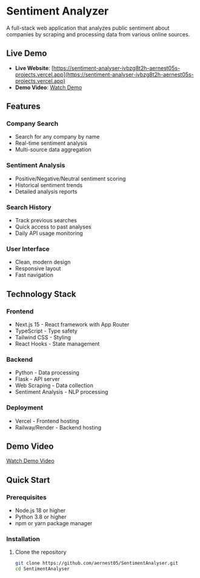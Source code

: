 # Sentiment Analyzer

A full-stack web application that analyzes public sentiment about companies by scraping and processing data from various online sources.

## Live Demo

- **Live Website**: [https://sentiment-analyser-ivbzg8t2h-aernest05s-projects.vercel.app](https://sentiment-analyser-ivbzg8t2h-aernest05s-projects.vercel.app)
- **Demo Video**: [Watch Demo](https://drive.google.com/file/d/your-video-id/view?usp=sharing)

## Features

### Company Search
- Search for any company by name
- Real-time sentiment analysis
- Multi-source data aggregation

### Sentiment Analysis
- Positive/Negative/Neutral sentiment scoring
- Historical sentiment trends
- Detailed analysis reports

### Search History
- Track previous searches
- Quick access to past analyses
- Daily API usage monitoring

### User Interface
- Clean, modern design
- Responsive layout
- Fast navigation

## Technology Stack

### Frontend
- Next.js 15 - React framework with App Router
- TypeScript - Type safety
- Tailwind CSS - Styling
- React Hooks - State management

### Backend
- Python - Data processing
- Flask - API server
- Web Scraping - Data collection
- Sentiment Analysis - NLP processing

### Deployment
- Vercel - Frontend hosting
- Railway/Render - Backend hosting

## Demo Video

[Watch Demo Video](https://drive.google.com/file/d/19UYfUWaZqhy0l7gOJOYjkE8eWR5ybKYR/view?usp=drive_link)

## Quick Start

### Prerequisites
- Node.js 18 or higher
- Python 3.8 or higher
- npm or yarn package manager

### Installation

1. Clone the repository
   ```bash
   git clone https://github.com/aernest05/SentimentAnalyser.git
   cd SentimentAnalyser
